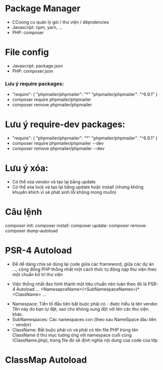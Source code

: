 # Package Manager

- CCoong cu quản lý gói / thư viện / dêpndencies
- Javascript: npm, yarn, ...
- PHP: composer

# File config

- Javascript: package.json
- PHP: composer.json

### Lưu ý require packages:
- "require": {
        "phpmailer/phpmailer": "*"  <!-- Lấy phiên bản mới nhất -->
        "phpmailer/phpmailer": "^6.9.1"  <!-- Lấy phiên bản 6.9.1 -->
    }
- composer require phpmailer/phpmailer  <!-- dùng câu lệnh trong Terminal để cài đặt (auto cài phiên bản mới nhất) -->
- composer remove phpmailer/phpmailer  <!-- dùng câu lệnh trong Terminal để xóa thư viện hoặc có thể xóa trong require rồi dùng câu lệnh update -->

# Lưu ý require-dev packages:
- "require": {
        "phpmailer/phpmailer": "*"  <!-- Lấy phiên bản mới nhất -->
        "phpmailer/phpmailer": "^6.9.1"  <!-- Lấy phiên bản 6.9.1 -->
    }
- composer require phpmailer/phpmailer --dev  <!-- dùng câu lệnh trong Terminal để cài đặt (auto cài phiên bản mới nhất) -->
- composer remove phpmailer/phpmailer --dev  <!-- dùng câu lệnh trong Terminal để xóa thư viện hoặc có thể xóa trong require rồi dùng câu lệnh update -->

# Lưu ý xóa:
- Có thể xóa vendor và tạo lại bằng update
- Có thể xóa lock và tạo lại bằng update hoặc install (nhưng không khuyến khích vì sẽ phát sinh lỗi không mong muốn)

# Câu lệnh
composer init:
composer install:
composer update:
composer remove:
composer dump-autoload

# PSR-4 Autoload
- Để dễ dàng chia sẻ dùng lại code giữa các frameword, giữa các dự án ..., cộng đồng PHP thống nhất một cách thức tự động nạp thư viện theo một chuẩn bố trí thư viện
* Việc thống nhất đso hình thành một tiêu chuẩn nên tuân theo đó là PSR-4 Autoload
...
\<NamesapceName>(\<SubNamespaceNames>)*\<ClassName>
...
- Namespace: Tiền tố đầu tiên bắt buộc phải có - được hiểu là tên vendor. Tên này do bạn tự đặt, sao cho không xung đột với tên các thư viện khác.
- SubNamespaces: Các namespaces con (theo sau NameSpace đàu tiên - vendor)
- ClassName: Bắt buộc phải có và phải có tên file PHP trùng tên ClassName ở thư mục tương ứng với namespace cuối cùng (ClassName.php), trong file đó sẽ định nghĩa nội dung của code của lớp

# ClassMap Autoload
